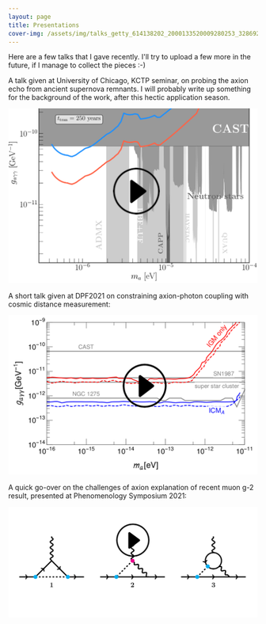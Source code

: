 ```yaml
---
layout: page
title: Presentations
cover-img: /assets/img/talks_getty_614138202_2000133520009280253_328692.jpg
---
```


Here are a few talks that I gave recently. I'll try to upload a few more in the future, if I manage to collect the pieces :-)


A talk given at University of Chicago, KCTP seminar, on probing the axion echo from ancient supernova remnants. I will probably write up something for the background of the work, after this hectic application season. 
<div onclick="this.nextElementSibling.style.display='block'; this.style.display='none'">
  <img src="/assets/img/self_gen/cover_KCTPtalk_play.png" style="cursor:pointer" />
</div>
<div style="display:none">
  <iframe width="560" height="315" src="https://www.youtube.com/embed/ZKwqyCiw-Xw" title="YouTube video player" frameborder="0" allow="accelerometer; autoplay=1; clipboard-write; encrypted-media; gyroscope; picture-in-picture" allowfullscreen></iframe>
</div>


A short talk given at DPF2021 on constraining axion-photon coupling with cosmic distance measurement:

<!-- <div style="text-align: left;"> -->
<!-- <iframe width="560" height="315" src="https://www.youtube.com/embed/xRZwg1zqcL4" title="YouTube video player" frameborder="0" allow="accelerometer; autoplay; clipboard-write; encrypted-media; gyroscope; picture-in-picture" allowfullscreen></iframe> -->
<!-- </div> -->
<div onclick="this.nextElementSibling.style.display='block'; this.style.display='none'">
  <img src="/assets/img/self_gen/cover_cosmicdist_play.png" style="cursor:pointer" />
</div>
<div style="display:none">
  <div style="text-align: left;">
    <iframe width="560" height="315" src="https://www.youtube.com/embed/xRZwg1zqcL4" title="YouTube video player" frameborder="0" allow="accelerometer; autoplay; clipboard-write; encrypted-media; gyroscope; picture-in-picture" allowfullscreen></iframe>
  </div>
</div>



A quick go-over on the challenges of axion explanation of recent muon g-2 result, presented at Phenomenology Symposium 2021:

<div onclick="this.nextElementSibling.style.display='block'; this.style.display='none'">
  <img src="/assets/img/self_gen/cover_gm2_play.png" style="cursor:pointer" />
</div>
<div style="display:none">
  <div style="text-align: left;">
    <iframe width="560" height="315" src="https://www.youtube.com/embed/JYrNsNg1_rw" title="YouTube video player" frameborder="0" allow="accelerometer; autoplay; clipboard-write; encrypted-media; gyroscope; picture-in-picture" allowfullscreen></iframe>
  </div>
</div>

